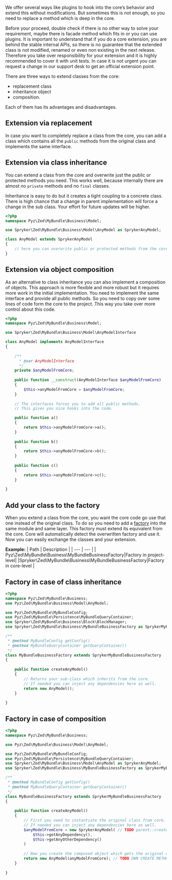 We offer several ways like plugins to hook into the core’s behavior and extend this without modifications. But sometimes this is not enough, so you need to replace a method which is deep in the core.

Before your proceed, double check if there is no other way to solve your requirement, maybe there is facade method which fits in or you can use plugins. It is important to understand that if you do a core extension, you are behind the stable internal APIs, so there is no guarantee that the extended class is not modified, renamed or even non existing in the next release. Therefore you take over responsibility for your extension and it is highly recommended to cover it with unit tests. In case it is not urgent you can request a change in our support desk to get an official extension point.

There are three ways to extend classes from the core:

* replacement class
* inheritance object
* composition.

Each of them has its advantages and disadvantages.

## Extension via replacement
In case you want to completely replace a class from the core, you can add a class which contains all the `public` methods from the original class and implements the same interface.

## Extension via class inheritance
You can extend a class from the core and overwrite just the public or protected methods you need. This works well, because internally there are almost no `private` methods and no `final` classes.

Inheritance is easy to do but it creates a tight coupling to a concrete class. There is high chance that a change in parent implementation will force a change in the sub class. Your effort for future updates will be higher.

```php
<?php
namespace Pyz\Zed\MyBundle\Business\Model;

use Spryker\Zed\MyBundle\Business\Model\AnyModel as SprykerAnyModel;

class AnyModel extends SprykerAnyModel
{
    // here you can overwrite public or protected methods from the core
}
```

## Extension via object composition
As an alternative to class inheritance you can also implement a composition of objects. This approach is more flexible and more robust but it requires more work in the initial implementation. You need to implement the same interface and provide all public methods. So you need to copy over some lines of code form the core to the project. This way you take over more control about this code.

```php
<?php
namespace Pyz\Zed\MyBundle\Business\Model;

use Spryker\Zed\MyBundle\Business\Model\AnyModelInterface

class AnyModel implements AnyModelInterface
{
    
    /**
      * @var AnyModelInterface
      */
    private $anyModelFromCore;
    
    public function __construct(AnyModelInterface $anyModelFromCore)
    {
        $this->anyModelFromCore = $anyModelFromCore;
    }
    
    // The interfaces forces you to add all public methods. 
    // This gives you nice hooks into the code.

    public function a()
    {
        return $this->anyModelFromCore->a();
    }
    
    public function b()
    {
        return $this->anyModelFromCore->b();
    }
    
    public function c() 
    {
        return $this->anyModelFromCore->c();
    }
    
}
```

## Add your class to the factory
When you extend a class from the core, you want the core code go use that one instead of the original class. To do so you need to add a [factory](https://documentation.spryker.com/v4/docs/factory) into the same module and same layer. This factory must extend its equivalent from the core. Core will automatically detect the overwritten factory and use it. Now you can easily exchange the classes and your extension.

**Example:**
| Path | Description |
| --- | --- |
| Pyz\Zed\MyBundle\Business\MyBundleBusinessFactory|Factory in project-level|
|Spryker\Zed\MyBundle\Business\MyBundleBusinessFactory|Factory in core-level |

## Factory in case of class inheritance
```php
<?php
namespace Pyz\Zed\MyBundle\Business;
use Pyz\Zed\MyBundle\Business\Model\AnyModel;

use Pyz\Zed\MyBundle\MyBundleConfig;
use Pyz\Zed\MyBundle\Persistence\MyBundleQueryContainer;
use Spryker\Zed\MyBundle\Business\Block\BlockManager;
use Spryker\Zed\MyBundle\Business\MyBundleBusinessFactory as SprykerMyBundleBusinessFactory;

/**
 * @method MyBundleConfig getConfig()
 * @method MyBundleQueryContainer getQueryContainer()
 */
class MyBundleBusinessFactory extends SprykerMyBundleBusinessFactory
{
    
    public function createAnyModel()
    {
        // Returns your sub-class which inherits from the core. 
        // If needed you can inject any dependencies here as well.
        return new AnyModel();
    }
    
}
```

## Factory in case of composition
```php
<?php
namespace Pyz\Zed\MyBundle\Business;

use Pyz\Zed\MyBundle\Business\Model\AnyModel;

use Pyz\Zed\MyBundle\MyBundleConfig;
use Pyz\Zed\MyBundle\Persistence\MyBundleQueryContainer;
use Spryker\Zed\MyBundle\Business\Model\AnyModel as SprykerAnyModel;
use Spryker\Zed\MyBundle\Business\MyBundleBusinessFactory as SprykerMyBundleBusinessFactory;

/**
 * @method MyBundleConfig getConfig()
 * @method MyBundleQueryContainer getQueryContainer()
 */
class MyBundleBusinessFactory extends SprykerMyBundleBusinessFactory
{
    
    public function createAnyModel()
    {
        // First you need to instantiate the original class from core.
        // If needed you can inject any dependencies here as well.
        $anyModelFromCore = new SprykerAnyModel( // TODO parent::createAnyModel();
            $this->getAnyDependency(),
            $this->getAnyOtherDependency()
        )
        
        // Now you create the composed object which gets the original class injected
        return new AnyModel(anyModelFromCore); // TODO OWN CREATE METHOD
    }
    
}
```